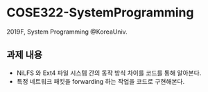 # COSE322-SystemProgramming

2019F, System Programming @KoreaUniv.

## 과제 내용

- NiLFS 와 Ext4 파일 시스템 간의 동작 방식 차이를 코드를 통해 알아본다.
- 특정 네트워크 패킷을 forwarding 하는 작업을 코드로 구현해본다.
